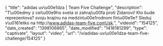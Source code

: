 {
    "title": "adidas uv\u00e1dza | Team Five Challenge",
    "description": "T\u00edmy z cel\u00e9ho sveta si zahraj\u00fa proti Zidanovi! Kto bude reprezentova? svoju krajinu na medzin\u00e1rodnom fin\u00e1le? Sleduj v\u0161etko na http:\/\/www.adidas-team-five.com\/sk.",
    "videoid": "154125",
    "date_created": "1398106865",
    "date_modified": "1418181299",
    "type": "captivate",
    "layout": "video",
    "url": "\/v\/adidas-uv\u00e1dza-team-five-challenge\/154125"
}